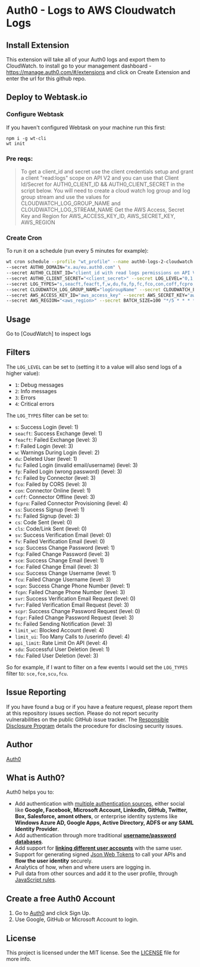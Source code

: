 # Auth0 - Logs to AWS Cloudwatch Logs

## Install Extension

This extension will take all of your Auth0 logs and export them to CloudWatch. to install go to your management dashboard - https://manage.auth0.com/#/extensions and click on Create Extension and enter the url for this github repo.


## Deploy to Webtask.io

### Configure Webtask

If you haven't configured Webtask on your machine run this first:
```
npm i -g wt-cli
wt init
```





### Pre reqs:

> To get a client_id and secret use the client credentials setup and grant a client "read:logs" scope on API V2 and you can use that Client Id/Secret for AUTH0_CLIENT_ID && AUTH0_CLIENT_SECRET in the script below.
> You will need to create a cloud watch log group and log group stream and use the values for CLOUDWATCH_LOG_GROUP_NAME and CLOUDWATCH_LOG_STREAM_NAME
> Get the AWS Access, Secret Key and Region for AWS_ACCESS_KEY_ID, AWS_SECRET_KEY, AWS_REGION

### Create Cron

To run it on a schedule (run every 5 minutes for example):

```bash
wt cron schedule --profile "wt_profile" --name auth0-logs-2-cloudwatch \
--secret AUTH0_DOMAIN="x.au/eu.auth0.com" \
--secret AUTH0_CLIENT_ID="client_id with read logs permissions on API V2" \
--secret AUTH0_CLIENT_SECRET="<client_secret>" --secret LOG_LEVEL="0,1,2,3,4" \
--secret LOG_TYPES="s,seacft,feacft,f,w,du,fu,fp,fc,fco,con,coff,fcpro,ss,fs,cs,cls,sv,fv,scp,fcp,sce,fce,scu,fcu,scpn,fcpn,svr,fvr,scpr,fcpr,fn,limit_wc,limit_ui,api_limit,sdu,fdu" \
--secret CLOUDWATCH_LOG_GROUP_NAME="logGroupName" --secret CLOUDWATCH_LOG_STREAM_NAME="logStreamName" \
--secret AWS_ACCESS_KEY_ID="aws_access_key" --secret AWS_SECRET_KEY="aws_secret_key" \
--secret AWS_REGION="<aws_region>" --secret BATCH_SIZE=100 "*/5 * * * *" build/bundle.js
```



## Usage

Go to [CoudWatch] to inspect logs

## Filters

The `LOG_LEVEL` can be set to (setting it to a value will also send logs of a higher value):

 - `1`: Debug messages
 - `2`: Info messages
 - `3`: Errors
 - `4`: Critical errors

The `LOG_TYPES` filter can be set to:

- `s`: Success Login (level: 1)
- `seacft`: Success Exchange (level: 1)
- `feacft`: Failed Exchange (level: 3)
- `f`: Failed Login (level: 3)
- `w`: Warnings During Login (level: 2)
- `du`: Deleted User (level: 1)
- `fu`: Failed Login (invalid email/username) (level: 3)
- `fp`: Failed Login (wrong password) (level: 3)
- `fc`: Failed by Connector (level: 3)
- `fco`: Failed by CORS (level: 3)
- `con`: Connector Online (level: 1)
- `coff`: Connector Offline (level: 3)
- `fcpro`: Failed Connector Provisioning (level: 4)
- `ss`: Success Signup (level: 1)
- `fs`: Failed Signup (level: 3)
- `cs`: Code Sent (level: 0)
- `cls`: Code/Link Sent (level: 0)
- `sv`: Success Verification Email (level: 0)
- `fv`: Failed Verification Email (level: 0)
- `scp`: Success Change Password (level: 1)
- `fcp`: Failed Change Password (level: 3)
- `sce`: Success Change Email (level: 1)
- `fce`: Failed Change Email (level: 3)
- `scu`: Success Change Username (level: 1)
- `fcu`: Failed Change Username (level: 3)
- `scpn`: Success Change Phone Number (level: 1)
- `fcpn`: Failed Change Phone Number (level: 3)
- `svr`: Success Verification Email Request (level: 0)
- `fvr`: Failed Verification Email Request (level: 3)
- `scpr`: Success Change Password Request (level: 0)
- `fcpr`: Failed Change Password Request (level: 3)
- `fn`: Failed Sending Notification (level: 3)
- `limit_wc`: Blocked Account (level: 4)
- `limit_ui`: Too Many Calls to /userinfo (level: 4)
- `api_limit`: Rate Limit On API (level: 4)
- `sdu`: Successful User Deletion (level: 1)
- `fdu`: Failed User Deletion (level: 3)

So for example, if I want to filter on a few events I would set the `LOG_TYPES` filter to: `sce,fce,scu,fcu`.

## Issue Reporting

If you have found a bug or if you have a feature request, please report them at this repository issues section. Please do not report security vulnerabilities on the public GitHub issue tracker. The [Responsible Disclosure Program](https://auth0.com/whitehat) details the procedure for disclosing security issues.

## Author

[Auth0](auth0.com)

## What is Auth0?

Auth0 helps you to:

* Add authentication with [multiple authentication sources](https://docs.auth0.com/identityproviders), either social like **Google, Facebook, Microsoft Account, LinkedIn, GitHub, Twitter, Box, Salesforce, amont others**, or enterprise identity systems like **Windows Azure AD, Google Apps, Active Directory, ADFS or any SAML Identity Provider**.
* Add authentication through more traditional **[username/password databases](https://docs.auth0.com/mysql-connection-tutorial)**.
* Add support for **[linking different user accounts](https://docs.auth0.com/link-accounts)** with the same user.
* Support for generating signed [Json Web Tokens](https://docs.auth0.com/jwt) to call your APIs and **flow the user identity** securely.
* Analytics of how, when and where users are logging in.
* Pull data from other sources and add it to the user profile, through [JavaScript rules](https://docs.auth0.com/rules).

## Create a free Auth0 Account

1. Go to [Auth0](https://auth0.com) and click Sign Up.
2. Use Google, GitHub or Microsoft Account to login.

## License

This project is licensed under the MIT license. See the [LICENSE](LICENSE) file for more info.
